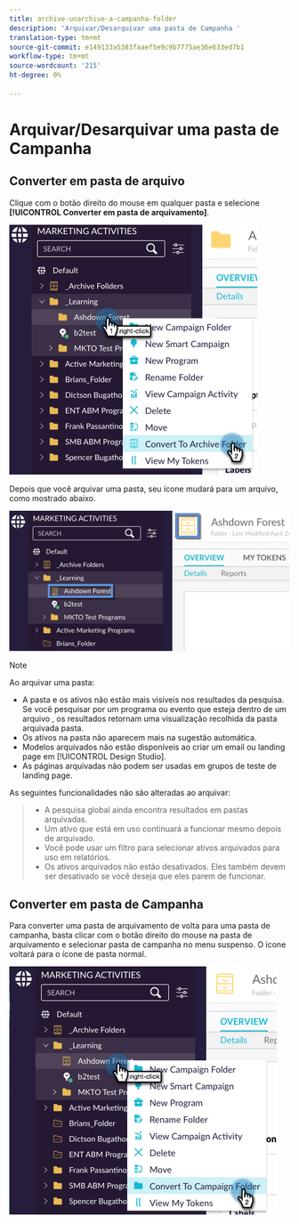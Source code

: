 ```yaml
---
title: archive-unarchive-a-campanha-folder
description: 'Arquivar/Desarquivar uma pasta de Campanha '
translation-type: tm+mt
source-git-commit: e149133a5383faaef5e9c9b7775ae36e633ed7b1
workflow-type: tm+mt
source-wordcount: '215'
ht-degree: 0%

---
```



# Arquivar/Desarquivar uma pasta de Campanha

## Converter em pasta de arquivo

Clique com o botão direito do mouse em qualquer pasta e selecione **[!UICONTROL Converter em pasta de arquivamento]**.

![Imagem Um](/help/sky/assets/campaign-folders/archive-unarchive-a-campaign-folder/archive-unarchive-a-campaign-folder-1.png)

Depois que você arquivar uma pasta, seu ícone mudará para um arquivo, como mostrado abaixo.

![Imagem dois](/help/sky/assets/campaign-folders/archive-unarchive-a-campaign-folder/archive-unarchive-a-campaign-folder-2.png)

>[!NOTE]
>
>Ao arquivar uma pasta:
>
>* A pasta e os ativos não estão mais visíveis nos resultados da pesquisa.
   >Se você pesquisar por um programa ou evento que esteja dentro de um arquivo
   >, os resultados retornam uma visualização recolhida da pasta arquivada
   >pasta.
>* Os ativos na pasta não aparecem mais na sugestão automática.
>* Modelos arquivados não estão disponíveis ao criar um email
   >ou landing page em [!UICONTROL Design Studio].
>* As páginas arquivadas não podem ser usadas em grupos de teste de landing page.

>
>
As seguintes funcionalidades não são alteradas ao arquivar:
>
>* A pesquisa global ainda encontra resultados em pastas arquivadas.
>* Um ativo que está em uso continuará a funcionar mesmo depois de
   >arquivado.
>* Você pode usar um filtro para selecionar ativos arquivados para uso em
   >relatórios.
>* Os ativos arquivados não estão desativados. Eles também devem ser
   >desativado se você deseja que eles parem de funcionar.

>



## Converter em pasta de Campanha

Para converter uma pasta de arquivamento de volta para uma pasta de campanha, basta clicar com o botão direito do mouse na pasta de arquivamento e selecionar pasta de campanha no menu suspenso. O ícone voltará para o ícone de pasta normal.

![Imagem Três](/help/sky/assets/campaign-folders/archive-unarchive-a-campaign-folder/archive-unarchive-a-campaign-folder-3.png)
